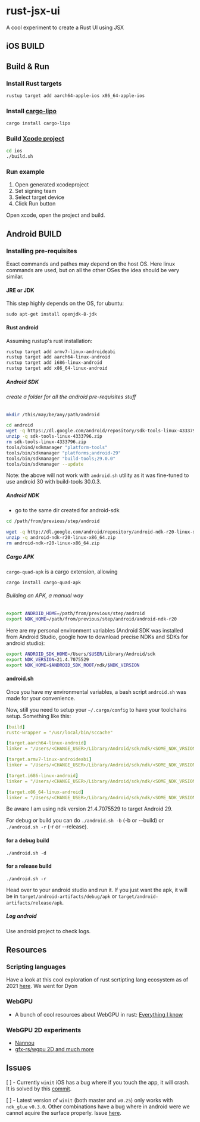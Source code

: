 # rust-jsx-ui

A cool experiment to create a Rust UI using JSX

## iOS BUILD

## Build & Run

### Install Rust targets

```bash
rustup target add aarch64-apple-ios x86_64-apple-ios
```

### Install [cargo-lipo](https://github.com/TimNN/cargo-lipo)

```bash
cargo install cargo-lipo
```

### Build [Xcode project](https://github.com/yonaskolb/XcodeGen)

```bash
cd ios
./build.sh
```

### Run example

1. Open generated xcodeproject
1. Set signing team
1. Select target device
1. Click Run button

Open xcode, open the project and build.

## Android BUILD

### Installing pre-requisites

Exact commands and pathes may depend on the host OS. Here linux commands are used, but on all the other OSes the idea should be very similar.

#### JRE or JDK

This step highly depends on the OS, for ubuntu:

`sudo apt-get install openjdk-8-jdk`

#### Rust android

Assuming rustup's rust installation:

```bash
rustup target add armv7-linux-androideabi
rustup target add aarch64-linux-android
rustup target add i686-linux-android
rustup target add x86_64-linux-android
```

##### Android SDK

###### create a folder for all the android pre-requisites stuff

```bash
mkdir /this/may/be/any/path/android

cd android
wget -q https://dl.google.com/android/repository/sdk-tools-linux-4333796.zip
unzip -q sdk-tools-linux-4333796.zip
rm sdk-tools-linux-4333796.zip
tools/bind/sdkmanager "platform-tools"
tools/bin/sdkmanager "platforms;android-29"
tools/bin/sdkmanager "build-tools;29.0.0"
tools/bin/sdkmanager --update
```

Note: the above will not work with `android.sh` utility as it was fine-tuned to use android 30 with build-tools 30.0.3.

##### Android NDK

- go to the same dir created for android-sdk

```bash
cd /path/from/previous/step/android

wget -q http://dl.google.com/android/repository/android-ndk-r20-linux-x86_64.zip
unzip -q android-ndk-r20-linux-x86_64.zip
rm android-ndk-r20-linux-x86_64.zip
```

##### Cargo APK

`cargo-quad-apk` is a cargo extension, allowing

`cargo install cargo-quad-apk`

###### Building an APK, a manual way

```bash
export ANDROID_HOME=/path/from/previous/step/android
export NDK_HOME=/path/from/previous/step/android/android-ndk-r20
```

Here are my personal environment variables (Android SDK was installed from Android Studio, google how to download precise NDKs and SDKs for android studio):

```bash
export ANDROID_SDK_HOME=/Users/$USER/Library/Android/sdk
export NDK_VERSION=21.4.7075529
export NDK_HOME=$ANDROID_SDK_ROOT/ndk/$NDK_VERSION
```

#### android.sh

Once you have my environmental variables, a bash script `android.sh` was made for your convenience.

Now, still you need to setup your `~/.cargo/config` to have your toolchains setup. Something like this:

```yaml
[build]
rustc-wrapper = "/usr/local/bin/sccache"

[target.aarch64-linux-android]
linker = "/Users/<CHANGE_USER>/Library/Android/sdk/ndk/<SOME_NDK_VRSION>/toolchains/llvm/prebuilt/darwin-x86_64/bin/aarch64-linux-android29-clang++"

[target.armv7-linux-androideabi]
linker = "/Users/<CHANGE_USER>/Library/Android/sdk/ndk/<SOME_NDK_VRSION>/toolchains/llvm/prebuilt/darwin-x86_64/bin/armv7a-linux-androideabi29-clang++"

[target.i686-linux-android]
linker = "/Users/<CHANGE_USER>/Library/Android/sdk/ndk/<SOME_NDK_VRSION>/toolchains/llvm/prebuilt/darwin-x86_64/bin/i686-linux-android29-clang++"

[target.x86_64-linux-android]
linker = "/Users/<CHANGE_USER>/Library/Android/sdk/ndk/<SOME_NDK_VRSION>/toolchains/llvm/prebuilt/darwin-x86_64/bin/x86_64-linux-android29-clang++"
```

Be aware I am using ndk version 21.4.7075529 to target Android 29.

For debug or build you can do `./android.sh -b` (-b or --build) or `./android.sh -r` (-r or --release).

#### for a debug build

`./android.sh -d`

#### for a release build

`./android.sh -r`

Head over to your android studio and run it. If you just want the apk, it will be in `target/android-artifacts/debug/apk` or `target/android-artifacts/release/apk`.

##### Log android

Use android project to check logs.

## Resources

### Scripting languages

Have a look at this cool exploration of rust scrtipting lang ecosystem as of 2021 [here](https://www.boringcactus.com/2020/09/16/survey-of-rust-embeddable-scripting-languages.html#duckscript).
We went for Dyon

### WebGPU

- A bunch of cool resources about WebGPU in rust: [Everything I know](https://wiki.nikitavoloboev.xyz/computer-graphics/webgpu)

### WebGPU 2D experiments

- [Nannou](https://github.com/nannou-org/nannou)
- [gfx-rs/wgpu 2D and much more](https://github.com/gfx-rs/wgpu/wiki/Users)

## Issues

[ ] - Currently `winit` iOS has a bug where if you touch the app, it will crash. It is solved by this [commit](https://github.com/nmpribeiro/winit/commit/665e8baab87f4b6c44952e5e0bf81848107c33b1).

[ ] - Latest version of `winit` (both master and `v0.25`) only works with `ndk_glue` `v0.3.0`. Other combinations have a bug where in android were we cannot aquire the surface properly. Issue [here](https://github.com/rust-windowing/winit/issues/1986).
